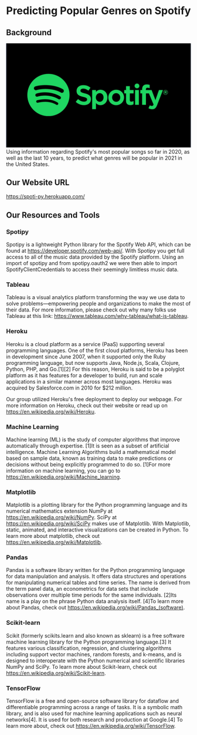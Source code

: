 # Predicting Popular Genres on Spotify

## Background

![spotify_logo_1](static/Images/spotify_logo_1.jpg)
Using information regarding Spotify's most popular songs so far in 2020, as well as the last 10 years, to predict what genres will be popular in 2021 in the United States.

## Our Website URL

https://spoti-py.herokuapp.com/

## Our Resources and Tools

### Spotipy
Spotipy is a lightweight Python library for the Spotify Web API, which can be found at <https://developer.spotify.com/web-api/>. With Spotipy you get full access to all of the music data provided by the Spotify platform. Using an import of spotipy and from spotipy.oauth2 we were then able to import SpotifyClientCredentials to access their seemingly limitless music data.

### Tableau
Tableau is a visual analytics platform transforming the way we use data to solve problems—empowering people and organizations to make the most of their data. For more information, please check out why many folks use Tableau at this link: <https://www.tableau.com/why-tableau/what-is-tableau>. 

### Heroku
Heroku is a cloud platform as a service (PaaS) supporting several programming languages. One of the first cloud platforms, Heroku has been in development since June 2007, when it supported only the Ruby programming language, but now supports Java, Node.js, Scala, Clojure, Python, PHP, and Go.[1][2] For this reason, Heroku is said to be a polyglot platform as it has features for a developer to build, run and scale applications in a similar manner across most languages. Heroku was acquired by Salesforce.com in 2010 for $212 million.

Our group utilized Heroku's free deployment to deploy our webpage. For more information on Heroku, check out their website or read up on <https://en.wikipedia.org/wiki/Heroku>.


### Machine Learning
Machine learning (ML) is the study of computer algorithms that improve automatically through expertise. [1]It is seen as a subset of artificial intelligence. Machine Learning Algorithms build a mathematical model based on sample data, known as training data to make predictions or decisions without being explicitly programmed to do so. [1]For more information on machine learning, you can go to <https://en.wikipedia.org/wiki/Machine_learning>.

### Matplotlib
Matplotlib is a plotting library for the Python programming language and its numerical mathematics extension NumPy at <https://en.wikipedia.org/wiki/NumPy>. SciPy at <https://en.wikipedia.org/wiki/SciPy> makes use of Matplotlib. With Matplotlib, static, animated, and interactive visualizations can be created in Python. To learn more about matplotlib, check out <https://en.wikipedia.org/wiki/Matplotlib>.

### Pandas
Pandas is a software library written for the Python programming language for data manipulation and analysis. It offers data structures and operations for manipulating numerical tables and time series. The name is derived from the term panel data, an econometrics for data sets that include observations over multiple time periods for the same individuals. [2]Its name is a play on the phrase Python data analysis itself. [4]To learn more about Pandas, check out <https://en.wikipedia.org/wiki/Pandas_(software)>.

### Scikit-learn
Scikit (formerly scikits.learn and also known as sklearn) is a free software machine learning library for the Python programming language.[3] It features various classification, regression, and clustering algorithms including support vector machines, random forests, and k-means, and is designed to interoperate with the Python numerical and scientific libraries NumPy and SciPy. To learn more about Scikit-learn, check out <https://en.wikipedia.org/wiki/Scikit-learn>.

### TensorFlow
TensorFlow is a free and open-source software library for dataflow and differentiable programming across a range of tasks. It is a symbolic math library, and is also used for machine learning applications such as neural networks[4]. It is used for both research and production at Google.[4] To learn more about, check out <https://en.wikipedia.org/wiki/TensorFlow>.